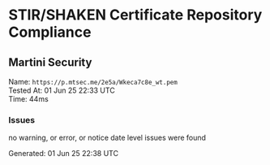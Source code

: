 # STIR/SHAKEN Certificate Repository Compliance

## Martini Security

Name: `https://p.mtsec.me/2e5a/Wkeca7c8e_wt.pem`\
Tested At: 01 Jun 25 22:33 UTC\
Time: 44ms

### Issues

no warning, or error, or notice date level issues were found

Generated: 01 Jun 25 22:38 UTC